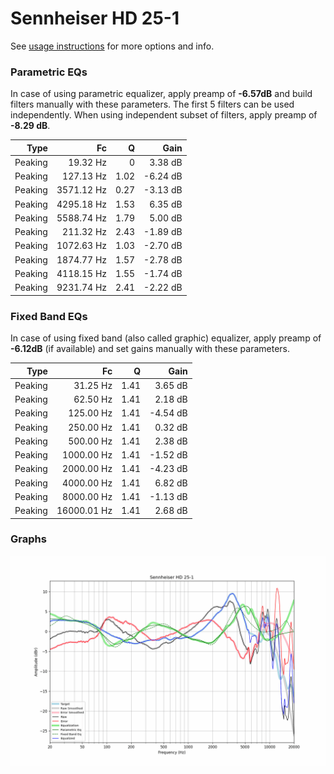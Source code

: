 # Sennheiser HD 25-1
See [usage instructions](https://github.com/jaakkopasanen/AutoEq#usage) for more options and info.

### Parametric EQs
In case of using parametric equalizer, apply preamp of **-6.57dB** and build filters manually
with these parameters. The first 5 filters can be used independently.
When using independent subset of filters, apply preamp of **-8.29 dB**.

| Type    | Fc         |    Q | Gain     |
|--------:|-----------:|-----:|---------:|
| Peaking | 19.32 Hz   | 0    | 3.38 dB  |
| Peaking | 127.13 Hz  | 1.02 | -6.24 dB |
| Peaking | 3571.12 Hz | 0.27 | -3.13 dB |
| Peaking | 4295.18 Hz | 1.53 | 6.35 dB  |
| Peaking | 5588.74 Hz | 1.79 | 5.00 dB  |
| Peaking | 211.32 Hz  | 2.43 | -1.89 dB |
| Peaking | 1072.63 Hz | 1.03 | -2.70 dB |
| Peaking | 1874.77 Hz | 1.57 | -2.78 dB |
| Peaking | 4118.15 Hz | 1.55 | -1.74 dB |
| Peaking | 9231.74 Hz | 2.41 | -2.22 dB |

### Fixed Band EQs
In case of using fixed band (also called graphic) equalizer, apply preamp of **-6.12dB**
(if available) and set gains manually with these parameters.

| Type    | Fc          |    Q | Gain     |
|--------:|------------:|-----:|---------:|
| Peaking | 31.25 Hz    | 1.41 | 3.65 dB  |
| Peaking | 62.50 Hz    | 1.41 | 2.18 dB  |
| Peaking | 125.00 Hz   | 1.41 | -4.54 dB |
| Peaking | 250.00 Hz   | 1.41 | 0.32 dB  |
| Peaking | 500.00 Hz   | 1.41 | 2.38 dB  |
| Peaking | 1000.00 Hz  | 1.41 | -1.52 dB |
| Peaking | 2000.00 Hz  | 1.41 | -4.23 dB |
| Peaking | 4000.00 Hz  | 1.41 | 6.82 dB  |
| Peaking | 8000.00 Hz  | 1.41 | -1.13 dB |
| Peaking | 16000.01 Hz | 1.41 | 2.68 dB  |

### Graphs
![](./Sennheiser%20HD%2025-1.png)